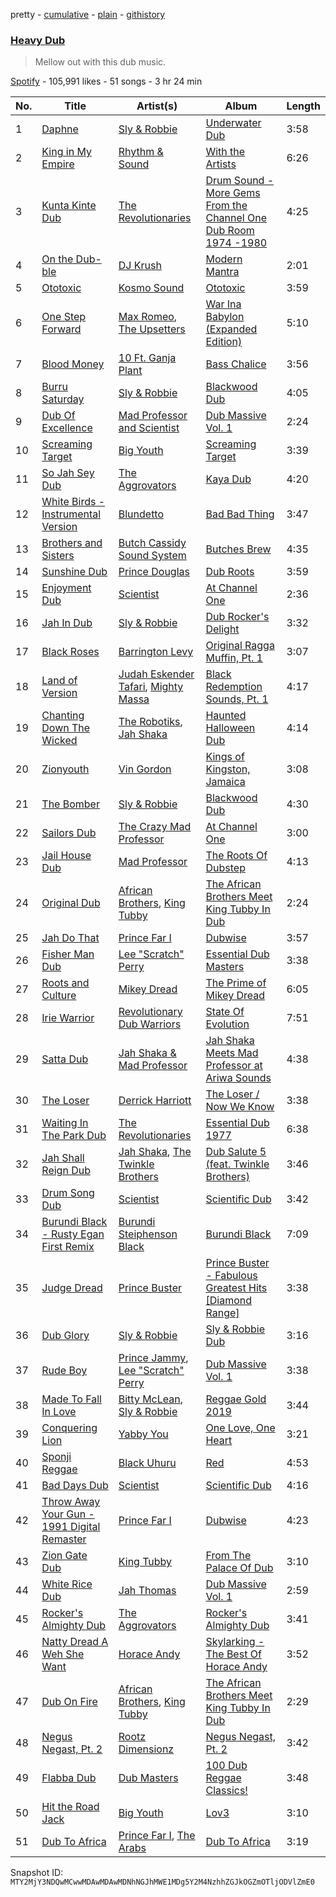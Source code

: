 pretty - [cumulative](/playlists/cumulative/37i9dQZF1DX9udeSemCofA.md) - [plain](/playlists/plain/37i9dQZF1DX9udeSemCofA) - [githistory](https://github.githistory.xyz/mackorone/spotify-playlist-archive/blob/main/playlists/plain/37i9dQZF1DX9udeSemCofA)

### [Heavy Dub](https://open.spotify.com/playlist/37i9dQZF1DX9udeSemCofA)

> Mellow out with this dub music.

[Spotify](https://open.spotify.com/user/spotify) - 105,991 likes - 51 songs - 3 hr 24 min

| No. | Title | Artist(s) | Album | Length |
|---|---|---|---|---|
| 1 | [Daphne](https://open.spotify.com/track/0X0zMRbHt3xuh3dNxY1WVh) | [Sly & Robbie](https://open.spotify.com/artist/6jJG408jz8VayohX86nuTt) | [Underwater Dub](https://open.spotify.com/album/2O97JixmG3MtrHSe3rV0RZ) | 3:58 |
| 2 | [King in My Empire](https://open.spotify.com/track/5zfR5yKsmAiyiH6AbaNiOY) | [Rhythm & Sound](https://open.spotify.com/artist/5e5DeHuHjgcj0DbdrdYKMo) | [With the Artists](https://open.spotify.com/album/0rrr4SP4dOoCynCyPFxA9j) | 6:26 |
| 3 | [Kunta Kinte Dub](https://open.spotify.com/track/6eCsMxyabKZWLOjoW3cgNF) | [The Revolutionaries](https://open.spotify.com/artist/72kiVqCJIy9eOnmLp8r0h7) | [Drum Sound \- More Gems From the Channel One Dub Room 1974 \-1980](https://open.spotify.com/album/405ttrp5xbSJKSkBz98poB) | 4:25 |
| 4 | [On the Dub\-ble](https://open.spotify.com/track/1pWAOjPUV6rrGcmLJaXgPR) | [DJ Krush](https://open.spotify.com/artist/00G1NTDAoU7rBpjG4KoYAM) | [Modern Mantra](https://open.spotify.com/album/4EOMQi0exEn5o6M6uUEj0F) | 2:01 |
| 5 | [Ototoxic](https://open.spotify.com/track/6o039qN5jgxb8WmA1gjk9Q) | [Kosmo Sound](https://open.spotify.com/artist/55w8joyd87y5aaIix4xQBj) | [Ototoxic](https://open.spotify.com/album/3FMyDjTyD8rLMPkpcwE4rm) | 3:59 |
| 6 | [One Step Forward](https://open.spotify.com/track/2BX7M95kDw1NbmgZLgFl8H) | [Max Romeo](https://open.spotify.com/artist/45QpZznbXYo3nWy0TIhvgv), [The Upsetters](https://open.spotify.com/artist/12CNljuN6DW9e5x61FS03b) | [War Ina Babylon \(Expanded Edition\)](https://open.spotify.com/album/7xlWX3qBfCI68LjswqlBH6) | 5:10 |
| 7 | [Blood Money](https://open.spotify.com/track/1ZdnLZoguvZj5T8apkvX6t) | [10 Ft\. Ganja Plant](https://open.spotify.com/artist/0lsuCH8qG9UM8BihdL1Vsc) | [Bass Chalice](https://open.spotify.com/album/1SQnIX2WdFm8wmGikJpSSu) | 3:56 |
| 8 | [Burru Saturday](https://open.spotify.com/track/36uWGGkp14f5WNIQaStgAM) | [Sly & Robbie](https://open.spotify.com/artist/6jJG408jz8VayohX86nuTt) | [Blackwood Dub](https://open.spotify.com/album/0OX6gKGN8qW2dEjXCuWbFr) | 4:05 |
| 9 | [Dub Of Excellence](https://open.spotify.com/track/4XbeYLrMzKzEQIY4IiJxGT) | [Mad Professor and Scientist](https://open.spotify.com/artist/06iQ6TH82zx4zV3PCsqMOO) | [Dub Massive Vol\. 1](https://open.spotify.com/album/5tiCR9iGhxWu8R4oqcKDzw) | 2:24 |
| 10 | [Screaming Target](https://open.spotify.com/track/3MOAQQuIAzsGp13Ux9rEN9) | [Big Youth](https://open.spotify.com/artist/2TdzGitZtbe3Zw3BB4SFEH) | [Screaming Target](https://open.spotify.com/album/0xpk3CbfeTZGLrHNTwFhsn) | 3:39 |
| 11 | [So Jah Sey Dub](https://open.spotify.com/track/6e6ao104zNnDUeA4v8FN6H) | [The Aggrovators](https://open.spotify.com/artist/2qX63C7rYqUDrY3CD7sbUm) | [Kaya Dub](https://open.spotify.com/album/6XR63b4xn1zvqA8Dyy8tkC) | 4:20 |
| 12 | [White Birds \- Instrumental Version](https://open.spotify.com/track/4AMIE42Vs2c0AhAoO1sJpr) | [Blundetto](https://open.spotify.com/artist/3bWxjvKUe8YV0VkI5d3I1Y) | [Bad Bad Thing](https://open.spotify.com/album/75PPqLtADwkI4qSkOqVe6e) | 3:47 |
| 13 | [Brothers and Sisters](https://open.spotify.com/track/2OLssDLdq7vwHOlhRe53Zy) | [Butch Cassidy Sound System](https://open.spotify.com/artist/5G63bkLymqmiaIkrUZExGG) | [Butches Brew](https://open.spotify.com/album/772bVEvhc7IUfBZALChmh6) | 4:35 |
| 14 | [Sunshine Dub](https://open.spotify.com/track/0j54ClXNKqQLFweBk0oawv) | [Prince Douglas](https://open.spotify.com/artist/1Z5aeTi3AY3GaKZr6m1sJu) | [Dub Roots](https://open.spotify.com/album/7atry0zfZzKkBqq5hwscnB) | 3:59 |
| 15 | [Enjoyment Dub](https://open.spotify.com/track/6SNtkh68RmIXCMLgHAsFLI) | [Scientist](https://open.spotify.com/artist/1edl5fzpdS471TaQ8Bgs3w) | [At Channel One](https://open.spotify.com/album/5zoRhVb2gGr5TKQJIlUSE4) | 2:36 |
| 16 | [Jah In Dub](https://open.spotify.com/track/3ShdCF10PgPkKPLRdqkPSl) | [Sly & Robbie](https://open.spotify.com/artist/6jJG408jz8VayohX86nuTt) | [Dub Rocker's Delight](https://open.spotify.com/album/7byfckarXzMlSqDOIpE06Z) | 3:32 |
| 17 | [Black Roses](https://open.spotify.com/track/4iZxFlcCg5Z6bVYsxqiT61) | [Barrington Levy](https://open.spotify.com/artist/5mMuiFhh7faS7qxnTLRA6u) | [Original Ragga Muffin, Pt\. 1](https://open.spotify.com/album/1tWYxTZWSIWYk1chxhl62Z) | 3:07 |
| 18 | [Land of Version](https://open.spotify.com/track/4iPFmddLTNRzXlrHnijIPz) | [Judah Eskender Tafari](https://open.spotify.com/artist/6eXwWBiejwKVaFD9PRnVWi), [Mighty Massa](https://open.spotify.com/artist/06NDo8XKiHzcqQo3UiIUTY) | [Black Redemption Sounds, Pt\. 1](https://open.spotify.com/album/7tXjOH5s5Yp50SEZ83xAvP) | 4:17 |
| 19 | [Chanting Down The Wicked](https://open.spotify.com/track/7fbjerF8AlMCF4lCkyEiyG) | [The Robotiks](https://open.spotify.com/artist/6A14AEcZSKVvJ0YaBx1wxW), [Jah Shaka](https://open.spotify.com/artist/3UdoO8DiElu02b95ig57cC) | [Haunted Halloween Dub](https://open.spotify.com/album/6EZaAwvsxhKRoy4AzTWSz5) | 4:14 |
| 20 | [Zionyouth](https://open.spotify.com/track/3wy8aJfGwaTO8D6ZkV9bwJ) | [Vin Gordon](https://open.spotify.com/artist/1mgF8WKDBi8uBzzC93wIyj) | [Kings of Kingston, Jamaica](https://open.spotify.com/album/379KfVQQh06TbtgHUfflJH) | 3:08 |
| 21 | [The Bomber](https://open.spotify.com/track/5F39feJJYyUgRCwZJ5RBSP) | [Sly & Robbie](https://open.spotify.com/artist/6jJG408jz8VayohX86nuTt) | [Blackwood Dub](https://open.spotify.com/album/0OX6gKGN8qW2dEjXCuWbFr) | 4:30 |
| 22 | [Sailors Dub](https://open.spotify.com/track/4Flx2sSsdxRNpbykvZJeQL) | [The Crazy Mad Professor](https://open.spotify.com/artist/5n4FlWt1mBjuiNkx3vvyfI) | [At Channel One](https://open.spotify.com/album/5zoRhVb2gGr5TKQJIlUSE4) | 3:00 |
| 23 | [Jail House Dub](https://open.spotify.com/track/1tszACVAezDsw71KyLOCpR) | [Mad Professor](https://open.spotify.com/artist/3hbnUwHvxyFxeJ9veCzOE7) | [The Roots Of Dubstep](https://open.spotify.com/album/6lIdi0b22HDe9Ic9E1zsMF) | 4:13 |
| 24 | [Original Dub](https://open.spotify.com/track/6vadf2MtuWZwwLSUuv90p6) | [African Brothers](https://open.spotify.com/artist/11k2m9qpCFizHgqiXn1549), [King Tubby](https://open.spotify.com/artist/1AMMMSq3rJdZtFGnBXEkz7) | [The African Brothers Meet King Tubby In Dub](https://open.spotify.com/album/4XDfjZdg3dyVSghKsaoty4) | 2:24 |
| 25 | [Jah Do That](https://open.spotify.com/track/3gH0VFRynyl6xC6nfFZYG7) | [Prince Far I](https://open.spotify.com/artist/6BkTUVaHHgKUAjc4U7xGUL) | [Dubwise](https://open.spotify.com/album/06PpN3LxxkiDYB5miBhUa2) | 3:57 |
| 26 | [Fisher Man Dub](https://open.spotify.com/track/50QPOvKYebMWt8EBckwSyl) | [Lee "Scratch" Perry](https://open.spotify.com/artist/1TsG4AumsMt1Tcq2nHpov9) | [Essential Dub Masters](https://open.spotify.com/album/2RzXympOFAsvIXDrqOxhyN) | 3:38 |
| 27 | [Roots and Culture](https://open.spotify.com/track/2FvW1kJGtL2gx9xUT7Zfo2) | [Mikey Dread](https://open.spotify.com/artist/6xKQ3GOnt3gjzja4IcLyg4) | [The Prime of Mikey Dread](https://open.spotify.com/album/7dlFlZoYIJSaEX7zc8ZhZ8) | 6:05 |
| 28 | [Irie Warrior](https://open.spotify.com/track/0meBxg5YqkOkxViCw38udQ) | [Revolutionary Dub Warriors](https://open.spotify.com/artist/6Rm6NVcciywWEZXRJRkNIu) | [State Of Evolution](https://open.spotify.com/album/6MUtJAAWkL8uNMecX7iJ4M) | 7:51 |
| 29 | [Satta Dub](https://open.spotify.com/track/3Rh4wkbhJihnCkTITD2b74) | [Jah Shaka & Mad Professor](https://open.spotify.com/artist/7uyJYWtpq9vKSgCz35dfEJ) | [Jah Shaka Meets Mad Professor at Ariwa Sounds](https://open.spotify.com/album/4jIChdFhiHXOtCP8tOxD8a) | 4:38 |
| 30 | [The Loser](https://open.spotify.com/track/3AGEHHqBOnAmQiJxxbasJu) | [Derrick Harriott](https://open.spotify.com/artist/1ht9oSlPiNywrg22T2sM8d) | [The Loser / Now We Know](https://open.spotify.com/album/3Q9nz0AiROFVdjAwNDpwhv) | 3:38 |
| 31 | [Waiting In The Park Dub](https://open.spotify.com/track/5mtj35n4s76W4N03p1x4i0) | [The Revolutionaries](https://open.spotify.com/artist/72kiVqCJIy9eOnmLp8r0h7) | [Essential Dub 1977](https://open.spotify.com/album/4XCmpOHan0DRPWFVUSxaIN) | 6:38 |
| 32 | [Jah Shall Reign Dub](https://open.spotify.com/track/4W9vnsbTJuSNFQeSsRWfK5) | [Jah Shaka](https://open.spotify.com/artist/3UdoO8DiElu02b95ig57cC), [The Twinkle Brothers](https://open.spotify.com/artist/129UGN7LRFtvMzCf0h2Y8s) | [Dub Salute 5 \(feat\. Twinkle Brothers\)](https://open.spotify.com/album/6cce0CPwVkWV74QuHISSbY) | 3:46 |
| 33 | [Drum Song Dub](https://open.spotify.com/track/0xFSQCZu1J1YwE8O7mdzCZ) | [Scientist](https://open.spotify.com/artist/1edl5fzpdS471TaQ8Bgs3w) | [Scientific Dub](https://open.spotify.com/album/1JR5J7Al2dvM8Mg3P03wLP) | 3:42 |
| 34 | [Burundi Black \- Rusty Egan First Remix](https://open.spotify.com/track/720qeUt7AMzpRC2wMUb1BW) | [Burundi Steiphenson Black](https://open.spotify.com/artist/5MJbGsO1l8G1er1HaygWe0) | [Burundi Black](https://open.spotify.com/album/5wZAX3KJkkV0iCL5a3J7Ew) | 7:09 |
| 35 | [Judge Dread](https://open.spotify.com/track/0XmbuWZ2vn1i8bim4Ug6BL) | [Prince Buster](https://open.spotify.com/artist/75S63f1AmZUa9gpQvlt5NB) | [Prince Buster \- Fabulous Greatest Hits \[Diamond Range\]](https://open.spotify.com/album/3pLpyasCCfOs6mG4FylfVc) | 3:38 |
| 36 | [Dub Glory](https://open.spotify.com/track/7kA02bY8j1woxuOCfAyvcv) | [Sly & Robbie](https://open.spotify.com/artist/6jJG408jz8VayohX86nuTt) | [Sly & Robbie Dub](https://open.spotify.com/album/63ASfPPq6Sdf7z7nNGFw8b) | 3:16 |
| 37 | [Rude Boy](https://open.spotify.com/track/4f1GpbYe1TAYTS6NJkhr4Y) | [Prince Jammy](https://open.spotify.com/artist/2ofzePirTpSz2qzyVt1Eoe), [Lee "Scratch" Perry](https://open.spotify.com/artist/1TsG4AumsMt1Tcq2nHpov9) | [Dub Massive Vol\. 1](https://open.spotify.com/album/5tiCR9iGhxWu8R4oqcKDzw) | 3:38 |
| 38 | [Made To Fall In Love](https://open.spotify.com/track/2JKv3r2AUmWjrDFO3unlpq) | [Bitty McLean](https://open.spotify.com/artist/2t3eEaWiT5weaCJIh6aRv2), [Sly & Robbie](https://open.spotify.com/artist/6jJG408jz8VayohX86nuTt) | [Reggae Gold 2019](https://open.spotify.com/album/5cfZ5mWTwZwyzSSgDeiFN6) | 3:44 |
| 39 | [Conquering Lion](https://open.spotify.com/track/14oeeDI2wQO396JduPaWpx) | [Yabby You](https://open.spotify.com/artist/2vKNIZgOzsdLs8W40OZ4X8) | [One Love, One Heart](https://open.spotify.com/album/4ZhtDrkN0vMmMR4VRpMsLs) | 3:21 |
| 40 | [Sponji Reggae](https://open.spotify.com/track/1NeZjWdwvsEEDpHbuj54we) | [Black Uhuru](https://open.spotify.com/artist/5keeQyPKYRxUCKDMECTXG3) | [Red](https://open.spotify.com/album/3evCEzHbkLPXuMqw9ISd3T) | 4:53 |
| 41 | [Bad Days Dub](https://open.spotify.com/track/1yTU3DL2zuCdgINqtabaNh) | [Scientist](https://open.spotify.com/artist/1edl5fzpdS471TaQ8Bgs3w) | [Scientific Dub](https://open.spotify.com/album/1JR5J7Al2dvM8Mg3P03wLP) | 4:16 |
| 42 | [Throw Away Your Gun \- 1991 Digital Remaster](https://open.spotify.com/track/65TNC2zSsAOnTcHcvZ1o76) | [Prince Far I](https://open.spotify.com/artist/6BkTUVaHHgKUAjc4U7xGUL) | [Dubwise](https://open.spotify.com/album/06PpN3LxxkiDYB5miBhUa2) | 4:23 |
| 43 | [Zion Gate Dub](https://open.spotify.com/track/0XDFYnvZANTULQxWofURlH) | [King Tubby](https://open.spotify.com/artist/1AMMMSq3rJdZtFGnBXEkz7) | [From The Palace Of Dub](https://open.spotify.com/album/0Tx1mUzIAdN43N7lMW2LUW) | 3:10 |
| 44 | [White Rice Dub](https://open.spotify.com/track/2cqbNNonGbQE0zfF9HRLan) | [Jah Thomas](https://open.spotify.com/artist/6HlApAOH4X51mkur3KeMGr) | [Dub Massive Vol\. 1](https://open.spotify.com/album/5tiCR9iGhxWu8R4oqcKDzw) | 2:59 |
| 45 | [Rocker's Almighty Dub](https://open.spotify.com/track/20XxcYoQx7MrAYcHLLn30x) | [The Aggrovators](https://open.spotify.com/artist/2qX63C7rYqUDrY3CD7sbUm) | [Rocker's Almighty Dub](https://open.spotify.com/album/6mRMbxld2opUcbNYtc5pMk) | 3:41 |
| 46 | [Natty Dread A Weh She Want](https://open.spotify.com/track/5MXcMl4RWRLXRigOfuFEuT) | [Horace Andy](https://open.spotify.com/artist/2ieAXAuLe6qQ3RJsqCxpoC) | [Skylarking \- The Best Of Horace Andy](https://open.spotify.com/album/60SXBpogTJ43eoYbCRqgSo) | 3:52 |
| 47 | [Dub On Fire](https://open.spotify.com/track/0Z2zoo789arqc8VYvCeHzT) | [African Brothers](https://open.spotify.com/artist/11k2m9qpCFizHgqiXn1549), [King Tubby](https://open.spotify.com/artist/1AMMMSq3rJdZtFGnBXEkz7) | [The African Brothers Meet King Tubby In Dub](https://open.spotify.com/album/4XDfjZdg3dyVSghKsaoty4) | 2:29 |
| 48 | [Negus Negast, Pt\. 2](https://open.spotify.com/track/2SUzyAhKsaIC987kD1Ow1K) | [Rootz Dimensionz](https://open.spotify.com/artist/7oOL5gkoBJBXQV7WOxgkC0) | [Negus Negast, Pt\. 2](https://open.spotify.com/album/0NBJDoj7yR2SvnzDVGB2EG) | 3:42 |
| 49 | [Flabba Dub](https://open.spotify.com/track/7eWuk2l3f7kLxzaiuxBWd3) | [Dub Masters](https://open.spotify.com/artist/5hkl3ikch6ReyPmeC20wsx) | [100 Dub Reggae Classics!](https://open.spotify.com/album/7gufnq3tXw1XMiPIsonq1k) | 3:48 |
| 50 | [Hit the Road Jack](https://open.spotify.com/track/4EXKqlpnpSamlN1YgFGo0O) | [Big Youth](https://open.spotify.com/artist/2TdzGitZtbe3Zw3BB4SFEH) | [Lov3](https://open.spotify.com/album/2LQ8WI3myWEdXPOsVoCYSb) | 3:10 |
| 51 | [Dub To Africa](https://open.spotify.com/track/7pf8Z5F8XvsGbxAIC1SRRu) | [Prince Far I](https://open.spotify.com/artist/6BkTUVaHHgKUAjc4U7xGUL), [The Arabs](https://open.spotify.com/artist/0S2viS9F705zYKiMW13XeV) | [Dub To Africa](https://open.spotify.com/album/5SzyrmaXqCRRzTeQQAXi7i) | 3:19 |

Snapshot ID: `MTY2MjY3NDQwMCwwMDAwMDAwMDNhNGJhMWE1MDg5Y2M4NzhhZGJkOGZmOTljODVlZmE0`
